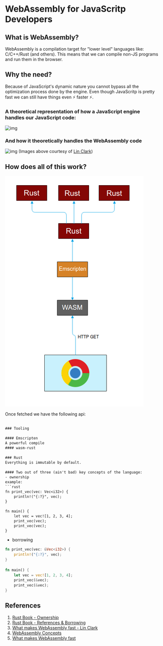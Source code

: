 # WebAssembly for JavaScritp Developers

## What is WebAssembly?

WebAssembly is a compilation target for "lower level" languages like: C/C++/Rust (and others). This means that we can compile non-JS programs and run them in the browser.

## Why the need?

Because of JavaScript's dynamic nature you cannot bypass all the optimization process done by the engine. Even though JavaScritp is pretty fast we can still have things even ⚡ faster ⚡.

### A theoretical representation of how a JavaScript engine handles our JavaScript code:
![img](https://2r4s9p1yi1fa2jd7j43zph8r-wpengine.netdna-ssl.com/files/2017/02/05-01-diagram_now01.png)


### And how it theoretically handles the WebAssembly code
![img](https://2r4s9p1yi1fa2jd7j43zph8r-wpengine.netdna-ssl.com/files/2017/02/05-03-diagram_future01.png)
(Images above courtesy of [Lin Clark](https://2r4s9p1yi1fa2jd7j43zph8r-wpengine.netdna-ssl.com/files/2017/02/05-03-diagram_future01.png))

## How does all of this work?
![img](./wasm.png)

Once fetched we have the following api:

```

### Tooling

#### Emscripten
A powerful compile
#### wasm-rust

### Rust
Everything is immutable by default.

#### Two out of three (ain't bad) key concepts of the language:
- ownership
example:
```rust
fn print_vec(vec: Vec<i32>) {
	println!("{:?}", vec);	
}

fn main() {
	let vec = vec![1, 2, 3, 4];
	print_vec(vec);
	print_vec(vec);
}
```
- borrowing
```rust
fn print_vec(vec: &Vec<i32>) {
	println!("{:?}", vec);	
}

fn main() {
	let vec = vec![1, 2, 3, 4];
	print_vec(&vec);
	print_vec(&vec);
}
```

## References
1. [Rust Book - Ownership](https://doc.rust-lang.org/1.8.0/book/ownership.html)
2. [Rust Book - References & Borrowing](https://doc.rust-lang.org/1.8.0/book/references-and-borrowing.html)
3. [What makes WebAssembly fast - Lin Clark](https://hacks.mozilla.org/2017/02/what-makes-webassembly-fast/)
4. [WebAssembly Concepts](https://developer.mozilla.org/en-US/docs/WebAssembly/Concepts)
5. [What makes WebAssembly fast](https://hacks.mozilla.org/2017/02/what-makes-webassembly-fast/)
